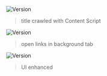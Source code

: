 ![Version](https://img.shields.io/badge/version-0.1.0--beta.1-blue.svg?cacheSeconds=2592000)

> title crawled with Content Script
 
![Version](https://img.shields.io/badge/version-0.1.0--beta.2-blue.svg?cacheSeconds=2592000)

> open links in background tab

![Version](https://img.shields.io/badge/version-0.1.0--beta.3-blue.svg?cacheSeconds=2592000)
 
> UI enhanced 
